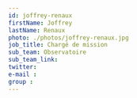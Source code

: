 ```yaml
---
id: joffrey-renaux
firstName: Joffrey
lastName: Renaux
photo: ./photos/joffrey-renaux.jpg
job_title: Chargé de mission
sub_team: Observatoire
sub_team_link:
twitter:
e-mail :
group : 
---
```


